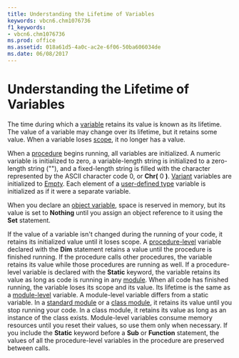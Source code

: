 ```yaml
---
title: Understanding the Lifetime of Variables
keywords: vbcn6.chm1076736
f1_keywords:
- vbcn6.chm1076736
ms.prod: office
ms.assetid: 018a61d5-4a0c-ac2e-6f06-50ba606034de
ms.date: 06/08/2017
---
```



# Understanding the Lifetime of Variables

The time during which a [variable](../../Glossary/vbe-glossary.md) retains its value is known as its lifetime. The value of a variable may change over its lifetime, but it retains some value. When a variable loses [scope](../../Glossary/vbe-glossary.md), it no longer has a value.

When a [procedure](../../Glossary/vbe-glossary.md) begins running, all variables are initialized. A numeric variable is initialized to zero, a variable-length string is initialized to a zero-length string (""), and a fixed-length string is filled with the character represented by the ASCII character code 0, or **Chr(** 0 **)**. [Variant](../../Glossary/vbe-glossary.md) variables are initialized to [Empty](../../Glossary/vbe-glossary.md). Each element of a [user-defined type](../../Glossary/vbe-glossary.md) variable is initialized as if it were a separate variable.

When you declare an [object variable](../../Glossary/vbe-glossary.md), space is reserved in memory, but its value is set to  **Nothing** until you assign an object reference to it using the **Set** statement.

If the value of a variable isn't changed during the running of your code, it retains its initialized value until it loses scope.
A [procedure-level](../../Glossary/vbe-glossary.md) variable declared with the **Dim** statement retains a value until the procedure is finished running. If the procedure calls other procedures, the variable retains its value while those procedures are running as well.
If a procedure-level variable is declared with the  **Static** keyword, the variable retains its value as long as code is running in any [module](../../Glossary/vbe-glossary.md). When all code has finished running, the variable loses its scope and its value. Its lifetime is the same as a [module-level](../../Glossary/vbe-glossary.md) variable.
A module-level variable differs from a static variable. In a [standard module](../../Glossary/vbe-glossary.md) or a [class module](../../Glossary/vbe-glossary.md), it retains its value until you stop running your code. In a class module, it retains its value as long as an instance of the class exists. Module-level variables consume memory resources until you reset their values, so use them only when necessary.
If you include the  **Static** keyword before a **Sub** or **Function** statement, the values of all the procedure-level variables in the procedure are preserved between calls.

